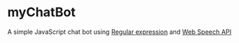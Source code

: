 # myChatBot

A simple JavaScript chat bot using [Regular expression](https://en.wikipedia.org/wiki/Regular_expression) and [Web Speech API](https://developer.mozilla.org/en-US/docs/Web/API/Web_Speech_API)
